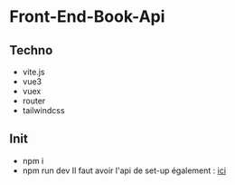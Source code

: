 # Front-End-Book-Api
## Techno
 - vite.js
 - vue3
 - vuex
 - router
 - tailwindcss

## Init
- npm i
- npm run dev
Il faut avoir l'api de set-up également : [ici](https://github.com/Brezinben/bookAPI)
